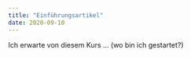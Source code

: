 ```yaml
---
title: "Einführungsartikel"
date: 2020-09-10
---
```


Ich erwarte von diesem Kurs ...
 (wo bin ich gestartet?) 
